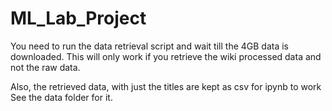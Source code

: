 # ML_Lab_Project
You need to run the data retrieval script and wait till the 4GB data is downloaded.
This will only work if you retrieve the wiki processed data and not the raw data.

Also, the retrieved data, with just the titles are kept as csv for ipynb to work
See the data folder for it.

